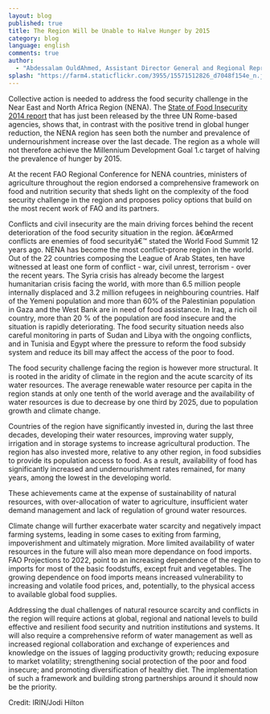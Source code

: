 ```yaml
---
layout: blog
published: true
title: The Region Will be Unable to Halve Hunger by 2015
category: blog
language: english
comments: true
author: 
  - "Abdessalam OuldAhmed, Assistant Director General and Regional Representative - FAORNE"
splash: "https://farm4.staticflickr.com/3955/15571512826_d7048f154e_n.jpg"
---
```


Collective action is needed to address the food security challenge in the Near East and North Africa Region (NENA). The [State of Food Insecurity 2014 report](http://www.fao.org/3/a-i4030e.pdf) that has just been released by the three UN Rome-based agencies, shows that, in contrast with the positive trend in global hunger reduction, the NENA region has seen both the number and prevalence of undernourishment increase over the last decade.  The region as a whole will not therefore achieve the Millennium Development Goal 1.c target of halving the prevalence of hunger by 2015. 

<!-- more -->

At the recent FAO Regional Conference for NENA countries, ministers of agriculture throughout the region endorsed a comprehensive framework on food and nutrition security that sheds light on the complexity of the food security challenge in the region and proposes policy options that build on the most recent work of FAO and its partners. 

Conflicts and civil insecurity are the main driving forces behind the recent deterioration of the food security situation in the region. â€œArmed conflicts are enemies of food securityâ€™ stated the World Food Summit 12 years ago. NENA has become the most conflict-prone region in the world. Out of the 22 countries composing the League of Arab States, ten have witnessed at least one form of conflict - war, civil unrest, terrorism - over the recent years. The Syria crisis has already become the largest humanitarian crisis facing the world, with more than 6.5 million people internally displaced and 3.2 million refugees in neighbouring countries. Half of the Yemeni population and more than 60% of the Palestinian population in Gaza and the West Bank are in need of food assistance. In Iraq, a rich oil country, more than 20 % of the population are food insecure and the situation is rapidly deteriorating. The food security situation needs also careful monitoring in parts of Sudan and Libya with the ongoing conflicts, and in Tunisia and Egypt where the pressure to reform the food subsidy system and reduce its bill may affect the access of the poor to food.

The food security challenge facing the region is however more structural. It is rooted in the aridity of climate in the region and the acute scarcity of its water resources. The average renewable water resource per capita in the region stands at only one tenth of the world average and the availability of water resources is due to decrease by one third by 2025, due to population growth and climate change. 

Countries of the region have significantly invested in, during the last three decades, developing their water resources, improving water supply, irrigation and in storage systems to increase agricultural production. The region has also invested more, relative to any other region, in food subsidies to provide its population access to food. As a result, availability of food has significantly increased and undernourishment rates remained, for many years, among the lowest in the developing world. 

These achievements came at the expense of sustainability of natural resources, with over-allocation of water to agriculture, insufficient water demand management and lack of regulation of ground water resources. 

Climate change will further exacerbate water scarcity and negatively impact farming systems, leading in some cases to exiting from farming, impoverishment and ultimately migration. More limited availability of water resources in the future will also mean more dependance on food imports. FAO Projections to 2022, point to an increasing dependence of the region to imports for most of the basic foodstuffs, except fruit and vegetables. The growing dependence on food imports means increased vulnerability to increasing and volatile food prices, and, potentially, to the physical access to available global food supplies.

Addressing the dual challenges of natural resource scarcity and conflicts in the region will require actions at global, regional and national levels to build effective and resilient food security and nutrition institutions and systems. It will also require a comprehensive reform of water management as well as increased regional collaboration and exchange of experiences and knowledge on the issues of lagging productivity growth; reducing exposure to market volatility; strengthening social protection of the poor and food insecure; and promoting diversification of healthy diet. The implementation of such a framework and building strong partnerships around it should now be the priority. 

Credit: IRIN/Jodi Hilton